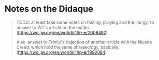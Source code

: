 # Notes on the Didaque

> TODO: at least take some notes on fasting, praying and the liturgy, to answer
> to WT's article on the matter. (https://wol.jw.org/en/wol/d/r1/lp-e/2009492)
> 
> Also, answer to Trinity's objection of another article with the Nicene Creed,
> which hold the same phraseology, basically.
> (https://wol.jw.org/en/wol/d/r1/lp-e/1992084)
